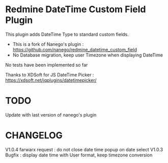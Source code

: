 Redmine DateTime Custom Field Plugin
======================

This plugin adds DateTime Type to standard custom fields.

* This is a fork of Nanego's plugin : https://github.com/nanego/redmine_datetime_custom_field
* No Database migration, keep user Timezone when displaying DateTime

No tests have been implemented so far

Thanks to XDSoft for JS DateTime Picker :
https://xdsoft.net/jqplugins/datetimepicker/

# TODO

Update with last version of nanego's plugin

# CHANGELOG

V1.0.4 farwarx request : do not close date time popup on date select
V1.0.3 Bugfix : display date time with User format, keep timezone conversion
